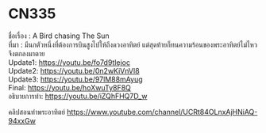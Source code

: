 # CN335
ชื่อเรื่อง : A Bird chasing The Sun <br>
ที่มา : มีนกตัวหนึ่งที่ต้องการบินสูงไปให้ถึงดวงอาทิตย์ แต่สุดท้ายก็ทนความร้อนของพระอาทิตย์ไม่ไหว จึงตกลงมาตาย <br>
Update1: https://youtu.be/fo7d9tlejoc <br>
Update2: https://youtu.be/0n2wKiVnVl8 <br>
Update3: https://youtu.be/97lM88mAyug <br>
Final:  https://youtu.be/hoXwuTy8F8Q <br>
อธิบายการทำ: https://youtu.be/iZQhFHQ7D_w <br>

คลิปสอนทำพระอาทิตย์ https://www.youtube.com/channel/UCRt84OLnxAjHNiAQ-94xxGw
